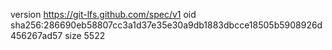 version https://git-lfs.github.com/spec/v1
oid sha256:286690eb58807cc3a1d37e35e30a9db1883dbcce18505b5908926d456267ad57
size 5522
